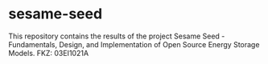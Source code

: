 # sesame-seed
This repository contains the results of the project Sesame Seed - Fundamentals, Design, and Implementation of Open Source Energy Storage Models. FKZ: 03EI1021A
